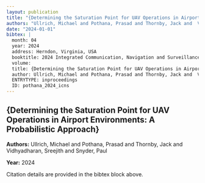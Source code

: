 ```yaml
---
layout: publication
title: "{Determining the Saturation Point for UAV Operations in Airport Environments: A Probabilistic Approach}"
authors: "Ullrich, Michael and Pothana, Prasad and Thornby, Jack and  Vidhyadharan, Sreejith and Snyder, Paul"
date: "2024-01-01"
bibtex: |
  month: 04
  year: 2024
  address: Herndon, Virginia, USA
  booktitle: 2024 Integrated Communication, Navigation and Surveillance Conference (ICNS)
  volume: 
  title: {Determining the Saturation Point for UAV Operations in Airport Environments: A Probabilistic Approach}
  author: Ullrich, Michael and Pothana, Prasad and Thornby, Jack and  Vidhyadharan, Sreejith and Snyder, Paul
  ENTRYTYPE: inproceedings
  ID: pothana_2024_icns
---
```


## {Determining the Saturation Point for UAV Operations in Airport Environments: A Probabilistic Approach}

**Authors:** Ullrich, Michael and Pothana, Prasad and Thornby, Jack and  Vidhyadharan, Sreejith and Snyder, Paul

**Year:** 2024

Citation details are provided in the bibtex block above.
